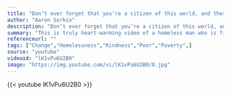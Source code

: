 ```yaml
---
title: "Don’t ever forget that you’re a citizen of this world, and there are things you can do to lift the human spirit, things that are easy, things that are free, things that you can do every day. Civility, respect, kindness, character."
author: "Aaron Sorkin"
description: "Don’t ever forget that you’re a citizen of this world, and there are things you can do to lift the human spirit, things that are easy, things that are free, things that you can do every day. Civility, respect, kindness, character. - Aaron Sorkin quotes from GetInspired365.com"
summary: "This is truly heart-warming video of a homeless man who is finally given a place of his own after a crowd funding effort saw enough money raised to give him a house. The man, named only as Eric, became an internet hit back in March after Youtube prankster, Magic of Rahat, surprised him with a ‘fake’ lottery ticket in Virginia. Rahat had actually put $1,000 behind the counter of a local store and instructed the assistant to give Eric the money when he presented the ticket. The stunt was captured "
referenceurl: ""
tags: ["Change","Homelessness","Kindness","Poor","Poverty",]
source: "youtube"
videoid: "lK1vPu6U2B0"
image: "https://img.youtube.com/vi/lK1vPu6U2B0/0.jpg"
---
```


{{< youtube lK1vPu6U2B0 >}}
